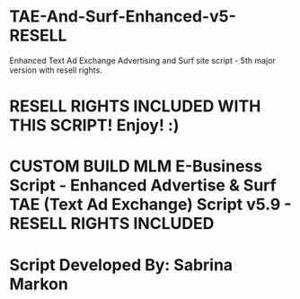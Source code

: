 # TAE-And-Surf-Enhanced-v5-RESELL
Enhanced Text Ad Exchange Advertising and Surf site script - 5th major version with resell rights.

# RESELL RIGHTS INCLUDED WITH THIS SCRIPT! Enjoy! :)
# CUSTOM BUILD MLM E-Business Script - Enhanced Advertise & Surf TAE (Text Ad Exchange) Script v5.9  - RESELL RIGHTS INCLUDED
# Script Developed By: Sabrina Markon 				      
